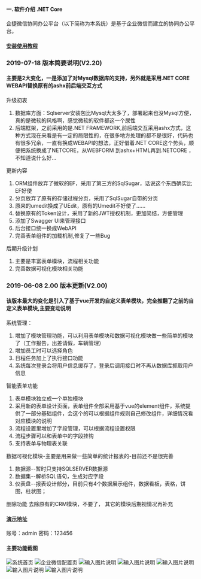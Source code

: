 #### 一. 软件介绍 .NET Core

企捷微信协同办公平台（以下简称为本系统）是基于企业微信而建立的协同办公平台。

#### [安装使用教程](http://www.qijiekeji.com)

### 2019-07-18 版本简要说明(V2.20)

#### 主要是2大变化，一是添加了对Mysql数据库的支持，另外就是采用.NET CORE WEBAPI替换原有的ashx前后端交互方式

升级初衷
1. 数据库方面：Sqlserver安装包比Mysql大太多了，部署起来也没Mysql方便，真的是微软的风格啊，感觉微软的软件都这一个尿性
2. 后端框架，之前采用的是.NET FRAMEWORK,前后端交互采用ashx方式，这种方式现在来看是有一定的局限性的，在很多地方处理的都不是很好，代码也有很多冗余，一直有换成WEBAPI的想法，正好借着.NET CORE这个势头，顺便把系统换成了NETCORE，从WEBFORM 到ashx+HTML再到.NETCORE ，不知道说什么好…

更新内容
1. ORM组件放弃了微软的EF，采用了第三方的SqlSugar，话说这个东西确实比EF好使
2. 分页放弃了原有的存储过程分页，采用了SqlSugar自带的分页
3. 原来的umedit换成了UEdit，原有的Umedit不好使了……
4. 替换原有的Token设计，采用了新的JWT授权机制，更加简结，方便管理
5. 添加了Swagger UI来管理接口
6. 后台接口统一换成WebAPI
7. 完善表单组件的加载机制,修复了一些Bug

后期升级计划
1. 主要是丰富表单模块，流程相关功能
2. 完善数据可视化模块相关功能


### 2019-06-08 2.00 版本更新(V2.00)

#### 该版本最大的变化是引入了基于vue开发的自定义表单模块，完全推翻了之前的自定义表单模块,主要变动说明

系统管理：
1. 增加了模块管理功能，可以利用表单模块和数据可视化模块做一些简单的模块了（工作报告，出差请假，车辆管理）
2. 增加员工时可以选择角色
3. 日程任务加上了执行接口功能
4. 系统每次登录会将用户信息缓存了，登录后调用接口时不再从数据库抓取用户信息

智能表单功能
1. 表单模块独立成一个单独模块
2. 采用新的表单设计页面，表单组件全部采用基于vue的element组件，系统提供了一部分基础组件，会这个的可以根据组件规则自己修改组件，详细情况看对应模块的说明
3. 流程设置里增加了字段管理，可以根据流程设置权限
4. 流程步骤可以和表单中的字段挂钩
5. 支持表单与物理表关联

数据可视化模块-主要是用来做一些简单的统计报表的-目前还不是很完善
1. 数据源--暂时只支持SQLSERVER数据源
2. 数据集--解析SQL语句，生成对应字段
3. 仪表盘--报表设计部分，目前只有4个数据展示组件，数据看板，表格，饼图，柱状图；

删除功能
去除原有的CRM模块，不要了，
其它的模块后期视情况再补充


#### [演示地址](http://core.qijiekeji.com/ViewV5/login.html)
账号：admin 密码：123456


#### 主要功能截图 
![系统首页](https://gitee.com/uploads/images/2018/0520/131626_a4260b3b_11702.png "屏幕截图.png")
![企业微信配置页](https://gitee.com/uploads/images/2018/0520/131641_bf559e9f_11702.png "屏幕截图.png")
![输入图片说明](https://images.gitee.com/uploads/images/2019/0525/170126_78ca843d_11702.png "屏幕截图.png")
![输入图片说明](https://images.gitee.com/uploads/images/2019/0718/153741_57497184_11702.png "屏幕截图.png")
![输入图片说明](https://images.gitee.com/uploads/images/2019/0718/153851_6923602a_11702.png "屏幕截图.png")
![输入图片说明](https://images.gitee.com/uploads/images/2019/0718/155051_fa4f1e88_11702.png "屏幕截图.png")
![输入图片说明](https://images.gitee.com/uploads/images/2019/0718/155104_9c95e4e6_11702.png "屏幕截图.png")
